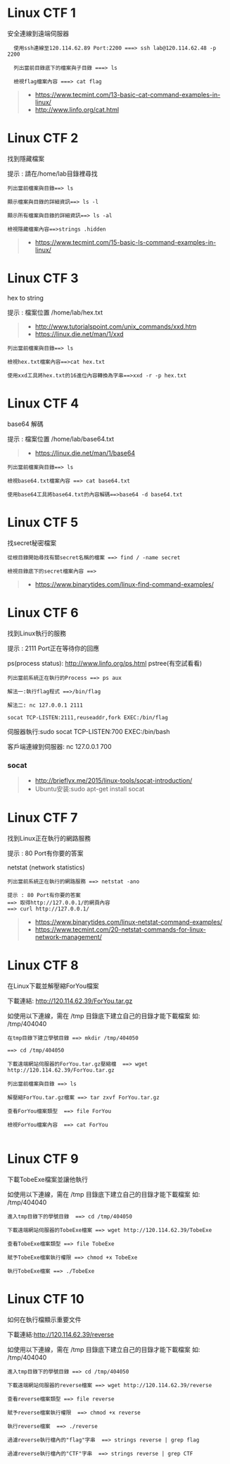# Linux CTF 1

 安全連線到遠端伺服器

```
  使用ssh連線至120.114.62.89 Port:2200 ===> ssh lab@120.114.62.48 -p 2200

  列出當前目錄底下的檔案與子目錄 ===> ls

  檢視flag檔案內容 ===> cat flag

```

>* https://www.tecmint.com/13-basic-cat-command-examples-in-linux/
>* http://www.linfo.org/cat.html

# Linux CTF 2


找到隱藏檔案

提示 : 請在/home/lab目錄裡尋找
```
列出當前檔案與目錄==> ls

顯示檔案與目錄的詳細資訊==> ls -l

顯示所有檔案與目錄的詳細資訊==> ls -al

檢視隱藏檔案內容==>strings .hidden

```

>* https://www.tecmint.com/15-basic-ls-command-examples-in-linux/

# Linux CTF 3

hex to string

提示 : 檔案位置 /home/lab/hex.txt

>* http://www.tutorialspoint.com/unix_commands/xxd.htm
>* https://linux.die.net/man/1/xxd

```
列出當前檔案與目錄==> ls

檢視hex.txt檔案內容==>cat hex.txt

使用xxd工具將hex.txt的16進位內容轉換為字串==>xxd -r -p hex.txt

```

# Linux CTF 4

base64 解碼

提示 : 檔案位置 /home/lab/base64.txt

>* https://linux.die.net/man/1/base64

```
列出當前檔案與目錄==> ls

檢視base64.txt檔案內容 ==> cat base64.txt

使用base64工具將base64.txt的內容解碼==>base64 -d base64.txt

```

# Linux CTF 5

找secret秘密檔案

```
從根目錄開始尋找有關secret名稱的檔案 ==> find / -name secret

檢視目錄底下的secret檔案內容 ==> 

```

>* https://www.binarytides.com/linux-find-command-examples/


# Linux CTF 6

找到Linux執行的服務

提示 : 2111 Port正在等待你的回應

ps(process status): http://www.linfo.org/ps.html
pstree(有空試看看)

```
列出當前系統正在執行的Process ==> ps aux

解法一:執行flag程式 ==>/bin/flag

解法二: nc 127.0.0.1 2111

socat TCP-LISTEN:2111,reuseaddr,fork EXEC:/bin/flag
```

伺服器執行:sudo socat TCP-LISTEN:700 EXEC:/bin/bash

客戶端連線到伺服器: nc 127.0.0.1 700

### socat

>* http://brieflyx.me/2015/linux-tools/socat-introduction/
>* Ubuntu安装:sudo apt-get install socat

# Linux CTF 7

找到Linux正在執行的網路服務

提示 : 80 Port有你要的答案

netstat (network statistics)
```
列出當前系統正在執行的網路服務 ==> netstat -ano

提示 : 80 Port有你要的答案 
==> 取得http://127.0.0.1/的網頁內容
==> curl http://127.0.0.1/
```

>* https://www.binarytides.com/linux-netstat-command-examples/
>* https://www.tecmint.com/20-netstat-commands-for-linux-network-management/

# Linux CTF 8

在Linux下載並解壓縮ForYou檔案

下載連結:
http://120.114.62.39/ForYou.tar.gz

如使用以下連線，需在 /tmp 目錄底下建立自己的目錄才能下載檔案
如: /tmp/404040

```
在tmp目錄下建立學號目錄 ==> mkdir /tmp/404050

==> cd /tmp/404050

下載遠端網站伺服器的ForYou.tar.gz壓縮檔  ==> wget http://120.114.62.39/ForYou.tar.gz

列出當前檔案與目錄 ==> ls
  
解壓縮ForYou.tar.gz檔案 ==> tar zxvf ForYou.tar.gz
    
查看ForYou檔案類型  ==> file ForYou
      
檢視ForYou檔案內容  ==> cat ForYou


```
# Linux CTF 9

下載TobeExe檔案並讓他執行

如使用以下連線，需在 /tmp 目錄底下建立自己的目錄才能下載檔案 
如: /tmp/404040

```
進入tmp目錄下的學號目錄  ==> cd /tmp/404050

下載遠端網站伺服器的TobeExe檔案 ==> wget http://120.114.62.39/TobeExe

查看TobeExe檔案類型 ==> file TobeExe

賦予TobeExe檔案執行權限 ==> chmod +x TobeExe

執行TobeExe檔案 ==> ./TobeExe

```

# Linux CTF 10

如何在執行檔顯示重要文件

下載連結:http://120.114.62.39/reverse

如使用以下連線，需在 /tmp 目錄底下建立自己的目錄才能下載檔案 
如: /tmp/404040
```
進入tmp目錄下的學號目錄 ==> cd /tmp/404050

下載遠端網站伺服器的reverse檔案 ==> wget http://120.114.62.39/reverse
 
查看reverse檔案類型 ==> file reverse
  
賦予reverse檔案執行權限  ==> chmod +x reverse

執行reverse檔案  ==> ./reverse

過濾reverse執行檔內的"flag"字串  ==> strings reverse | grep flag
  
過濾reverse執行檔內的"CTF"字串  ==> strings reverse | grep CTF

```

